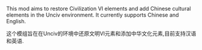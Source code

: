 This mod aims to restore Civilization VI elements and add Chinese cultural elements in the Unciv environment. It currently supports Chinese and English.

这个模组旨在在Unciv的环境中还原文明VI元素和添加中华文化元素,目前支持汉语和英语.
